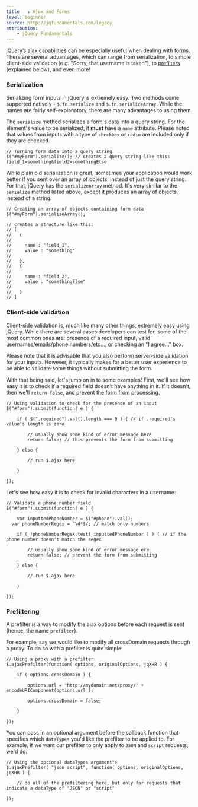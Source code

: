 ```yaml
---
title   : Ajax and Forms
level: beginner
source: http://jqfundamentals.com/legacy
attribution: 
	- jQuery Fundamentals
---
```


jQuery’s ajax capabilities can be especially useful when dealing with forms. There are several advantages, which can range from serialization, to simple client-side validation (e.g. "Sorry, that username is taken"), to [prefilters](http://api.jquery.com/extending-ajax/#Prefilters) (explained below), and even more!

### Serialization
Serializing form inputs in jQuery is extremely easy. Two methods come supported natively - `$.fn.serialize` and `$.fn.serializeArray`. While the names are fairly self-explanatory, there are many advantages to using them.

The `serialize` method serializes a form's data into a query string. For the element's value to be serialized, it **must** have a `name` attribute. Please noted that values from inputs with a type of `checkbox` or `radio` are included only if they are checked.

```
// Turning form data into a query string
$("#myForm").serialize(); // creates a query string like this: field_1=something&field2=somethingElse

```

While plain old serialization is great, sometimes your application would work better if you sent over an array of objects, instead of just the query string. For that, jQuery has the `serializeArray` method. It's very similar to the `serialize` method listed above, except it produces an array of objects, instead of a string.

```
// Creating an array of objects containing form data
$("#myForm").serializeArray();

// creates a structure like this:
// [
//   {
//
//     name : "field_1",
//     value : "something"
//
//   },
//   {
//
//     name : "field_2",
//     value : "somethingElse"
//
//   }
// ]
```

### Client-side validation
Client-side validation is, much like many other things, extremely easy using jQuery. While there are several cases developers can test for, some of the most common ones are: presence of a required input, valid usernames/emails/phone numbers/etc..., or checking an "I agree..." box.

Please note that it is advisable that you also perform server-side validation for your inputs. However, it typically makes for a better user experience to be able to validate some things without submitting the form.

With that being said, let's jump on in to some examples! First, we'll see how easy it is to check if a required field doesn't have anything in it. If it doesn't, then we'll `return false`, and prevent the form from processing.

```
// Using validation to check for the presence of an input
$("#form").submit(function( e ) {

	if ( $(".required").val().length === 0 ) { // if .required's value's length is zero

		// usually show some kind of error message here
		return false; // this prevents the form from submitting

	} else {

		// run $.ajax here

	}

});
```

Let's see how easy it is to check for invalid characters in a username:

```
// Validate a phone number field
$("#form").submit(function( e ) {

	var inputtedPhoneNumber = $("#phone").val();
  var phoneNumberRegex = ^\d*$/; // match only numbers

	if ( !phoneNumberRegex.test( inputtedPhoneNumber ) ) { // if the phone number doesn't match the regex

		// usually show some kind of error message ere
		return false; // prevent the form from submitting

	} else {

		// run $.ajax here

	}

});
```

### Prefiltering
A prefilter is a way to modify the ajax options before each request is sent (hence, the name `prefilter`).

For example, say we would like to modify all crossDomain requests through a proxy. To do so with a prefilter is quite simple:

```
// Using a proxy with a prefilter
$.ajaxPrefilter(function( options, originalOptions, jqXHR ) {

	if ( options.crossDomain ) {

		options.url = "http://mydomain.net/proxy/" + encodeURIComponent(options.url );

		options.crossDomain = false;

	}

});
```

You can pass in an optional argument before the callback function that specifies which `dataTypes` you'd like the prefilter to be applied to. For example, if we want our prefilter to only apply to `JSON` and `script` requests, we'd do:

```
// Using the optional dataTypes argument">
$.ajaxPrefilter( "json script", function( options, originalOptions, jqXHR ) {

	// do all of the prefiltering here, but only for requests that indicate a dataType of "JSON" or "script"

});
```
